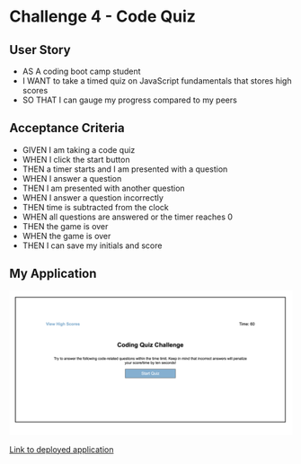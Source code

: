 # Challenge 4 - Code Quiz

## User Story

- AS A coding boot camp student
- I WANT to take a timed quiz on JavaScript fundamentals that stores high scores
- SO THAT I can gauge my progress compared to my peers

## Acceptance Criteria

- GIVEN I am taking a code quiz
- WHEN I click the start button
- THEN a timer starts and I am presented with a question
- WHEN I answer a question
- THEN I am presented with another question
- WHEN I answer a question incorrectly
- THEN time is subtracted from the clock
- WHEN all questions are answered or the timer reaches 0
- THEN the game is over
- WHEN the game is over
- THEN I can save my initials and score

## My Application

![Code Quiz Homepage Image](./assets/images/quiz_home.png)

[Link to deployed application](https://gilinamcbride.github.io/code-quiz/)

